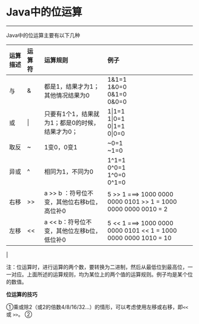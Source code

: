 # Java中的位运算

---

Java中的位运算主要有以下几种

| 运算描述 | 运算符 | 运算规则 | 例子 |
| :--- | :--- | :--- | :--- |
| 与 | & | 都是1，结果才为1；其他情况结果为0 | 1&1=1<br>1&0=0<br>0&1=0<br>0&0=0 |
| 或 | \| | 只要有1个1，结果就为1；都是0的时候，结果才为0； | 1\|1=1<br>1\|0=1<br>0\|1=1<br>0\|0=0 |
| 取反 | ~ | 1变0，0变1 | ~0=1<br>~1=0 |
| 异或 | ^ | 相同为1，不同为0 | 1^1=1<br>0^0=1<br>1^0=0<br>0^1=0 |
| 右移 | &gt;&gt; | a &gt;&gt; b ：符号位不变，其他位右移b位，高位补0 |  5 >> 1 ===>  1000 0000 0000 0101 >> 1  = 1000 0000 0000 0010 = 2<br>|
| 左移 |<<  |a << b：符号位不变，其他位左移b位，低位补0  | 5 << 1 ===>  1000 0000 0000 0101 << 1  = 1000 0000 0000 1010 = 10
|

注：位运算时，进行运算的两个数，要转换为二进制，然后从最低位到最高位，一一对应。上面所述的运算规则，均为某位上的两个值的运算规则。例子均是某个位的数值。

**位运算的技巧**

①乘或除2（或2的倍数4/8/16/32...）的情形，可以考虑使用左移或右移，即`<<`或 `>>`。
②